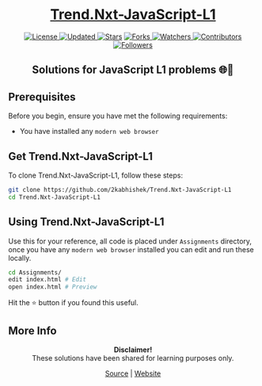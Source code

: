 <div align="center">

<h1><a href="https://2kabhishek.github.io/Trend.Nxt-JavaScript-L1">Trend.Nxt-JavaScript-L1</a></h1>

<a href="https://github.com/2KAbhishek/Trend.Nxt-JavaScript-L1/blob/master/LICENSE">
<img alt="License" src="https://img.shields.io/github/license/2kabhishek/Trend.Nxt-JavaScript-L1?style=plastic&color=white&label=License"> </a>

<a href="https://github.com/2KAbhishek/Trend.Nxt-JavaScript-L1/pulse">
<img alt="Updated" src="https://img.shields.io/github/last-commit/2kabhishek/Trend.Nxt-JavaScript-L1?style=plastic&color=e30724&label=Updated"> </a>

<a href="https://github.com/2KAbhishek/Trend.Nxt-JavaScript-L1/stargazers">
<img alt="Stars" src="https://img.shields.io/github/stars/2kabhishek/Trend.Nxt-JavaScript-L1?style=plastic&color=00d451&label=Stars"></a>

<a href="https://github.com/2KAbhishek/Trend.Nxt-JavaScript-L1/network/members">
<img alt="Forks" src="https://img.shields.io/github/forks/2kabhishek/Trend.Nxt-JavaScript-L1?style=plastic&color=1688f0&label=Forks"> </a>

<a href="https://github.com/2KAbhishek/Trend.Nxt-JavaScript-L1/watchers">
<img alt="Watchers" src="https://img.shields.io/github/watchers/2kabhishek/Trend.Nxt-JavaScript-L1?style=plastic&color=ff5500&label=Watchers"> </a>

<a href="https://github.com/2KAbhishek/Trend.Nxt-JavaScript-L1/graphs/contributors">
<img alt="Contributors" src="https://img.shields.io/github/contributors/2kabhishek/Trend.Nxt-JavaScript-L1?style=plastic&color=f0f&label=Contributors"> </a>

<a href="https://github.com/2KAbhishek?tab=followers">
<img alt="Followers" src="https://img.shields.io/github/followers/2kabhishek?color=222&style=plastic&label=Followers"> </a>

<h2>Solutions for JavaScript L1 problems 🌐💯</h2>

</div>

## Prerequisites

Before you begin, ensure you have met the following requirements:

- You have installed any `modern web browser`

## Get Trend.Nxt-JavaScript-L1

To clone Trend.Nxt-JavaScript-L1, follow these steps:

```bash
git clone https://github.com/2kabhishek/Trend.Nxt-JavaScript-L1
cd Trend.Nxt-JavaScript-L1
```

## Using Trend.Nxt-JavaScript-L1

Use this for your reference, all code is placed under `Assignments` directory, once you have any `modern web browser` installed you can edit and run these locally.

```bash
cd Assignments/
edit index.html # Edit
open index.html # Preview
```

Hit the ⭐ button if you found this useful.

## More Info

<div align="center">

<strong>Disclaimer!</strong><br>
These solutions have been shared for learning purposes only. <br>

<a href="https://github.com/2KAbhishek/Trend.Nxt-JavaScript-L1">Source</a> |
<a href="https://2kabhishek.github.io/Trend.Nxt-JavaScript-L1">Website</a>

</div>
